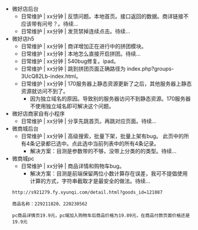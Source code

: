 * 微好店后台
    - 日常维护 | xx分钟 | 反馈问题。本地首页。接口返回的数据。商详链接不应该带有问号？。待续...
    - 日常维护 | xx分钟 | 发货禁掉连续点击。待续...
* 微好店h5
    - 日常维护 | xx分钟 | 商详增加正在进行中的拼团模块。
    - 日常维护 | xx分钟 | 本地怎么直接开启拼团。待续...
    - 日常维护 | xx分钟 | 540bug修复。ipad。
    - 日常维护 | xx分钟 | 跳到拼团页面正确路径为 index.php?groups-3UcQ82Lb-index.html。
    - 日常维护 | xx分钟 | 170服务器上静态资源更新了之后，其他服务器上静态资源就访问不到了。
        - 因为独立域名的原因。导致别的服务器访问不到静态资源。170服务器不使用独立域名即可解决这个问题。
* 微好店商家自有小程序
    - 日常维护 | xx分钟 | 分享先跳首页。再跳对应页面。待续...
* 微商城后台
    - 日常维护 | xx分钟 | 高级搜索，批量下架，批量上架有bug。 此页中的所有4条记录都已选中。点此选中当前列表中的所有4条记录。
        - 解决方案：目测是参数带的不够，没带上分类的的类型。待续...
* 微商城pc
    - 日常维护 | xx分钟 | 商品详情和购物车bug。
        - 解决方案：目测是前端保留两位小数计算存在误差，我可不提倡使用计算的方式，字符串截取才是最安全的做法。待续...
    ```
    http://s921279.fy.xyunqi.com/detail.html?goods_id=121087

    商品名称：229211820、220230562

    pc商品详情页19.9元，pc端加入购物车后商品价格为19.89元，在商品付款页面价格还是19.9元
    ```

